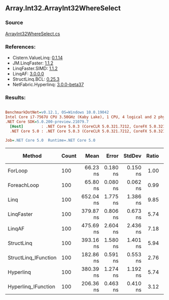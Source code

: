 ﻿## Array.Int32.ArrayInt32WhereSelect

### Source
[ArrayInt32WhereSelect.cs](../LinqBenchmarks/Array/Int32/ArrayInt32WhereSelect.cs)

### References:
- Cistern.ValueLinq: [0.1.14](https://www.nuget.org/packages/Cistern.ValueLinq/0.1.14)
- JM.LinqFaster: [1.1.2](https://www.nuget.org/packages/JM.LinqFaster/1.1.2)
- LinqFaster.SIMD: [1.1.2](https://www.nuget.org/packages/LinqFaster.SIMD/1.0.3)
- LinqAF: [3.0.0.0](https://www.nuget.org/packages/LinqAF/3.0.0.0)
- StructLinq.BCL: [0.25.3](https://www.nuget.org/packages/StructLinq.BCL/0.25.3)
- NetFabric.Hyperlinq: [3.0.0-beta37](https://www.nuget.org/packages/NetFabric.Hyperlinq/3.0.0-beta37)

### Results:
``` ini

BenchmarkDotNet=v0.12.1, OS=Windows 10.0.19042
Intel Core i7-7567U CPU 3.50GHz (Kaby Lake), 1 CPU, 4 logical and 2 physical cores
.NET Core SDK=5.0.200-preview.21079.7
  [Host]        : .NET Core 5.0.3 (CoreCLR 5.0.321.7212, CoreFX 5.0.321.7212), X64 RyuJIT
  .NET Core 5.0 : .NET Core 5.0.3 (CoreCLR 5.0.321.7212, CoreFX 5.0.321.7212), X64 RyuJIT

Job=.NET Core 5.0  Runtime=.NET Core 5.0  

```
|               Method | Count |      Mean |    Error |   StdDev | Ratio | RatioSD |  Gen 0 | Gen 1 | Gen 2 | Allocated |
|--------------------- |------ |----------:|---------:|---------:|------:|--------:|-------:|------:|------:|----------:|
|              ForLoop |   100 |  66.23 ns | 0.180 ns | 0.150 ns |  1.00 |    0.00 |      - |     - |     - |         - |
|          ForeachLoop |   100 |  65.80 ns | 0.080 ns | 0.062 ns |  0.99 |    0.00 |      - |     - |     - |         - |
|                 Linq |   100 | 652.04 ns | 1.775 ns | 1.386 ns |  9.85 |    0.04 | 0.0496 |     - |     - |     104 B |
|           LinqFaster |   100 | 379.87 ns | 0.806 ns | 0.673 ns |  5.74 |    0.02 | 0.3171 |     - |     - |     664 B |
|               LinqAF |   100 | 475.69 ns | 2.604 ns | 2.436 ns |  7.18 |    0.03 |      - |     - |     - |         - |
|           StructLinq |   100 | 393.16 ns | 1.580 ns | 1.401 ns |  5.94 |    0.03 | 0.0305 |     - |     - |      64 B |
| StructLinq_IFunction |   100 | 182.86 ns | 0.591 ns | 0.553 ns |  2.76 |    0.01 |      - |     - |     - |         - |
|            Hyperlinq |   100 | 380.39 ns | 1.274 ns | 1.192 ns |  5.74 |    0.02 |      - |     - |     - |         - |
|  Hyperlinq_IFunction |   100 | 206.36 ns | 0.463 ns | 0.410 ns |  3.12 |    0.01 |      - |     - |     - |         - |
